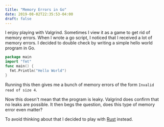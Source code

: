 ```yaml
---
title: "Memory Errors in Go"
date: 2019-08-02T22:35:53-04:00
draft: false
---
```


I enjoy playing with Valgrind. Sometimes I view it as a game to get rid of memory errors. When I wrote a go script, I noticed that I received a lot of memory errors. I decided to double check by writing a simple hello world program in Go.

```go
package main
import "fmt"
func main() {
  fmt.Println("Hello World")
}
```
Running this then gives me a bunch of memory errors of the form `Invalid read of size 4`.

Now this doesn't mean that the program is leaky. Valgrind does confirm that no leaks are possible. It then begs the question, does this type of memory error even matter?

To avoid thinking about that I decided to play with [Rust](https://rust-lang.org) instead.